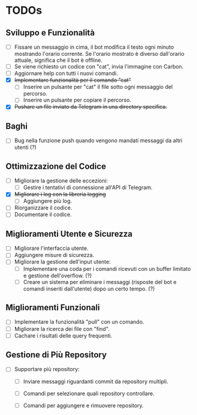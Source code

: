 # TODOs

## Sviluppo e Funzionalità

- [ ] Fissare un messaggio in cima, il bot modifica il testo ogni minuto mostrando l'orario corrente. Se l'orario mostrato è diverso dall'orario attuale, significa che il bot è offline.
- [ ] Se viene richiesto un codice con "cat", invia l'immagine con Carbon.
- [ ] Aggiornare help con tutti i nuovi comandi.
- [x] ~~Implementare funzionalità per il comando "cat"~~
    - [ ] Inserire un pulsante per "cat" il file sotto ogni messaggio del percorso.
    - [ ] Inserire un pulsante per copiare il percorso.
- [x] ~~Pushare un file inviato da Telegram in una directory specifica.~~

## Baghi

- [ ] Bug nella funzione push quando vengono mandati messaggi da altri utenti (?)

## Ottimizzazione del Codice

- [ ] Migliorare la gestione delle eccezioni:
    - [ ] Gestire i tentativi di connessione all'API di Telegram.
- [x] ~~Migliorare i log con la libreria logging~~
    - [ ] Aggiungere più log.
- [ ] Riorganizzare il codice.
- [ ] Documentare il codice.

## Miglioramenti Utente e Sicurezza

- [ ] Migliorare l'interfaccia utente.
- [ ] Aggiungere misure di sicurezza.
- [ ] Migliorare la gestione dell'input utente:
    - [ ] Implementare una coda per i comandi ricevuti con un buffer limitato e gestione dell'overflow. (?)
    - [ ] Creare un sistema per eliminare i messaggi (risposte del bot e comandi inseriti dall'utente) dopo un certo tempo. (?)

## Miglioramenti Funzionali

- [ ] Implementare la funzionalità "pull" con un comando.
- [ ] Migliorare la ricerca dei file con "find".
- [ ] Cachare i risultati delle query frequenti.

## Gestione di Più Repository

- [ ] Supportare più repository:
    - [ ] Inviare messaggi riguardanti commit da repository multipli.
    - [ ] Comandi per selezionare quali repository controllare.
    - [ ] Comandi per aggiungere e rimuovere repository.

